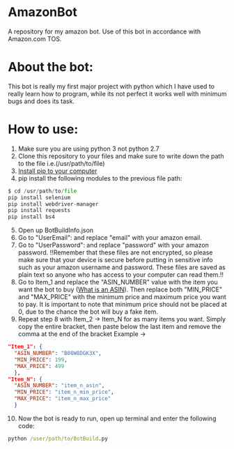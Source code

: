 # AmazonBot
A repository for my amazon bot. Use of this bot in accordance with Amazon.com TOS.

# About the bot:
This bot is really my first major project with python which I have used to really learn how to program, while its not perfect it works well with minimum bugs and does its task.

# How to use:
1. Make sure you are using python 3 not python 2.7
2. Clone this repository to your files and make sure to write down the path to the file i.e.(/usr/path/to/file)
3. [Install pip to your computer](https://pip.pypa.io/en/stable/installation/)
4. pip install the following modules to the previous file path:
  ```python
  $ cd /usr/path/to/file
  pip install selenium
  pip install webdriver-manager
  pip install requests
  pip install bs4
  ```
5. Open up BotBuildInfo.json
6. Go to "UserEmail": and replace "email" with your amazon email.
7. Go to "UserPassword": and replace "password" with your amazon password.
!!Remember that these files are not encrypted, so please make sure that your device is secure before putting in sensitive info such as your amazon username and password. These files are saved as plain text so anyone who has access to your computer can read them.!!
8. Go to Item_1 and replace the "ASIN_NUMBER" value with the item you want the bot to buy ([What is an ASIN](https://www.nchannel.com/blog/amazon-asin-what-is-an-asin-number/)). Then replace both "MIN_PRICE" and "MAX_PRICE" with the minimum price and maximum price you want to pay. It is important to note that minimum price should not be placed at 0, due to the chance the bot will buy a fake item.
9. Repeat step 8 with Item_2 -> Item_N for as many items you want. Simply copy the entire bracket, then paste below the last item and remove the comma at the end of the bracket
Example ->
```json
"Item_1": {
  "ASIN_NUMBER": "B08W8DGK3X",
  "MIN_PRICE": 199,
  "MAX_PRICE": 499
  },
"Item_N": {
  "ASIN_NUMBER": "item_n_asin",
  "MIN_PRICE": "item_n_min_price",
  "MAX_PRICE": "item_n_max_price"
  }
```
10. Now the bot is ready to run, open up terminal and enter the following code:
```cmd
python /user/path/to/BotBuild.py
```

  
